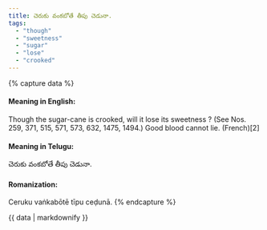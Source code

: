 ```yaml
---
title: చెరుకు వంకబోతే తీపు చెడునా.
tags:
  - "though"
  - "sweetness"
  - "sugar"
  - "lose"
  - "crooked"
---
```


{% capture data %}
#### Meaning in English:
Though the sugar-cane is crooked, will it lose its sweetness ?
(See Nos. 259, 371, 515, 571, 573, 632, 1475, 1494.)
Good blood cannot lie. (French)[2]

#### Meaning in Telugu:
చెరుకు వంకబోతే తీపు చెడునా.

#### Romanization:
Ceruku vaṅkabōtē tīpu ceḍunā.
{% endcapture %}

{{ data | markdownify }}

